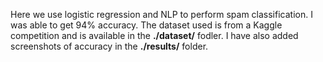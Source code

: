 Here we use logistic regression and NLP to perform spam classification. I was able to get 94% accuracy. The dataset used is from a Kaggle competition and is available in the <b>./dataset/</b> fodler. I have also added screenshots of accuracy in the <b>./results/</b> folder.

